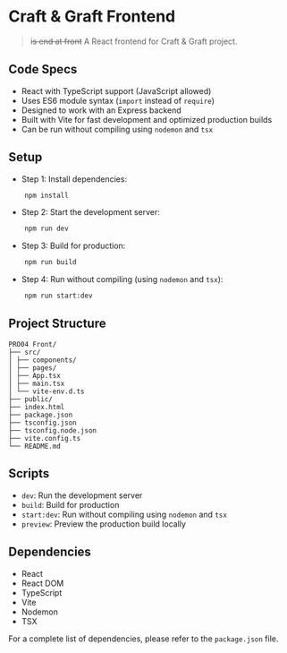 # Craft & Graft Frontend

> ~~is end at front~~ A React frontend for Craft & Graft project.

## Code Specs

- React with TypeScript support (JavaScript allowed)
- Uses ES6 module syntax (`import` instead of `require`)
- Designed to work with an Express backend
- Built with Vite for fast development and optimized production builds
- Can be run without compiling using `nodemon` and `tsx`

## Setup

- Step 1: Install dependencies:

```zsh
	npm install
```

- Step 2: Start the development server:

```zsh
	npm run dev
```

- Step 3: Build for production:

```zsh
	npm run build
```

- Step 4: Run without compiling (using `nodemon` and `tsx`):

```zsh
	npm run start:dev
```

## Project Structure

```src
PRO04 Front/
├── src/
│ ├── components/
│ ├── pages/
│ ├── App.tsx
│ ├── main.tsx
│ └── vite-env.d.ts
├── public/
├── index.html
├── package.json
├── tsconfig.json
├── tsconfig.node.json
├── vite.config.ts
└── README.md
```

## Scripts

- `dev`: Run the development server
- `build`: Build for production
- `start:dev`: Run without compiling using `nodemon` and `tsx`
- `preview`: Preview the production build locally

## Dependencies

- React
- React DOM
- TypeScript
- Vite
- Nodemon
- TSX

For a complete list of dependencies, please refer to the `package.json` file.

